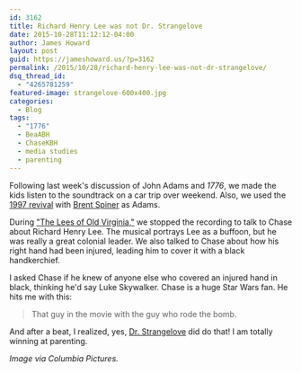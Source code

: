 ```yaml
---
id: 3162
title: Richard Henry Lee was not Dr. Strangelove
date: 2015-10-28T11:12:12-04:00
author: James Howard
layout: post
guid: https://jameshoward.us/?p=3162
permalink: /2015/10/28/richard-henry-lee-was-not-dr-strangelove/
dsq_thread_id:
  - "4265781259"
featured-image: strangelove-600x400.jpg
categories:
  - Blog
tags:
  - "1776"
  - BeaABH
  - ChaseKBH
  - media studies
  - parenting
---
```

Following last week's discussion of John Adams and _1776_, we made the kids listen to the soundtrack on a car trip over weekend.  Also, we used the [1997 revival](http://www.ibdb.com/Production/View/4754) with [Brent Spiner](http://www.therealbrentspiner.com/) as Adams.

During ["The Lees of Old Virginia,"](https://www.youtube.com/watch?v=mlUYUTo4nlM) we stopped the recording to talk to Chase about Richard Henry Lee.  The musical portrays Lee as a buffoon, but he was really a great colonial leader.  We also talked to Chase about how his right hand had been injured, leading him to cover it with a black handkerchief.

I asked Chase if he knew of anyone else who covered an injured hand in black, thinking he'd say Luke Skywalker. Chase is a huge Star Wars fan.  He hits me with this:

> That guy in the movie with the guy who rode the bomb.

And after a beat, I realized, yes, [Dr. Strangelove](http://www.imdb.com/title/tt0057012/) did do that!  I am totally winning at parenting.

_Image via Columbia Pictures._
